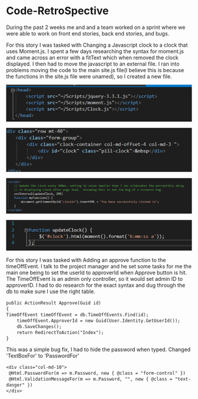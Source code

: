 # Code-RetroSpective
During the past 2 weeks me and and a team worked on a sprint where we were able to work on front end stories, back end stories, and bugs.

For this story I was tasked with Changing a Javascript clock to a clock that uses Moment.js. I spent a few days researching the syntax for moment.js and came across an error with a fitText which when removed the clock displayed. I then had to move the javascript to an external file. I ran into problems moving the code to the main site.js file(I believe this is because the functions in the site.js file were unamed), so I created a new file.

![moment script](https://github.com/Addaku/Code-RetroSpective/blob/master/Code_1.PNG)

![moment script](https://github.com/Addaku/Code-RetroSpective/blob/master/Code_2.PNG)

![moment script](https://github.com/Addaku/Code-RetroSpective/blob/master/Code_4.PNG)

![moment script](https://github.com/Addaku/Code-RetroSpective/blob/master/Code_6.PNG)

For this story I was tasked with Adding an approve function to the timeOffEvent. I talk to the project manager and he set some tasks for me the main one being to set the userId to approverId when Approve button is hit. The TimeOffEvent is an admin only controller, so it would set admin ID to approverID. I had to do research for the exact syntax and dug through the db to make sure I use the right table.
```
public ActionResult Approve(Guid id)
{ 
TimeOffEvent timeOffEvent = db.TimeOffEvents.Find(id);
	timeOffEvent.ApproverId = new Guid(User.Identity.GetUserId());
	db.SaveChanges();
	return RedirectToAction("Index");
}
```
This was a simple bug fix, I had to hide the password when typed. Changed 'TextBoxFor' to 'PasswordFor'
```
<div class="col-md-10">
 @Html.PasswordFor(m => m.Password, new { @class = "form-control" })
 @Html.ValidationMessageFor(m => m.Password, "", new { @class = "text-danger" })
</div>
```

